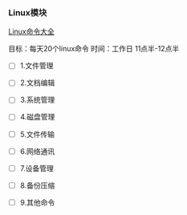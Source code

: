 ### Linux模块
[Linux命令大全]( https://www.linuxcool.com/)

目标：每天20个linux命令
时间：工作日 11点半-12点半 

- [ ] 1.文件管理
- [ ] 2.文档编辑
- [ ] 3.系统管理
- [ ] 4.磁盘管理
- [ ] 5.文件传输
- [ ] 6.网络通讯
- [ ] 7.设备管理
- [ ] 8.备份压缩
- [ ] 9.其他命令

